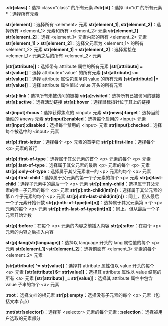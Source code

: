**.str[class]**：选择 class="class" 的所有元素
**#str[id]**：选择 id="id" 的所有元素
**\***：选择所有元素

**str[element]**：选择所有 \<element> 元素
**str[element_1], str[element_2]**：选择所有 \<element_1> 元素和所有 \<element_2> 元素
**str[element_1] str[element_2]**：选择 \<element_1> 元素内部的所有 \<element_2> 元素
**str[element_1] > str[element_2]**：选择父元素为 \<element_1> 的所有 \<element_2> 元素
**str[element_1] + str[element_2]**：选择紧接在 \<element_1> 元素之后的所有 \<element_2> 元素

**[str[attribute]]**：选择带有 attribute 属性的所有元素
**[str[attribute] = str[value]]**：选择 attribute="value" 的所有元素
**[str[attribute] ~= str[value]]**：选择 attribute 属性包含单词 value 的所有元素
**[str[attribute] |= str[value]]**：选择 attribute 属性值以 value 开头的所有元素

**str[a]:link**：选择所有未被访问的链接
**str[a]:visited**：选择所有已被访问的链接
**str[a]:active**：选择活动链接
**str[a]:hover**：选择鼠标指针位于其上的链接

**str[input]:focus**：选择获得焦点的 \<input> 元素
**str[news]:target**：选择当前活动的 #news 元素
**str[input]:enabled**：选择每个启用的 \<input> 元素
**str[input]:disabled**：选择每个禁用的 \<input> 元素
**str[input]:checked**：选择每个被选中的 \<input> 元素

**str[p]:first-letter**：选择每个 \<p> 元素的首字母
**str[p]:first-line**：选择每个 \<p> 元素的首行

**str[p]:first-of-type**：选择属于其父元素的首个 \<p> 元素的每个 \<p> 元素
**str[p]:last-of-type**：选择属于其父元素的最后 \<p> 元素的每个 \<p> 元素
**str[p]:only-of-type**：选择属于其父元素唯一的 \<p> 元素的每个 \<p> 元素
**str[p]:first-child**：选择属于父元素的第一个子元素的每个 \<p> 元素
**str[p]:last-child**：选择子元素中的最后一个 \<p> 元素
**str[p]:only-child**：选择属于其父元素的唯一子元素的每个 \<p> 元素
**str[p]:nth-child(int[n])**：选择属于其父元素的第 n 个子元素的每个 \<p> 元素
**str[p]:nth-last-child(int[n])**：同上，但从最后一个子元素开始计数
**str[p]:nth-of-type(int[n])**：选择属于其父元素第 n 个 \<p> 元素的每个 \<p> 元素
**str[p]:nth-last-of-type(int[n])**：同上，但从最后一个子元素开始计数

**str[p]:before**：在每个 \<p> 元素的内容之前插入内容
**str[p]:after**：在每个 \<p> 元素的内容之后插入内容

**str[p]:lang(str[language])**：选择以 language 开头的 lang 属性值的每个 \<p> 元素
**str[element_1]~str[element_2]**：选择前面有 \<element_1> 元素的每个 \<element_2> 元素

**[str[attribute] ^= str[value]]**：选择其 attribute 属性值以 value 开头的每个 \<a> 元素
**[str[attribute] $= str[value]]**：选择其 attribute 属性以 value 结尾的所有 \<a> 元素
**[str[attribute] _= str[value]]**：选择其 attribute 属性中包含 value 子串的每个 \<a> 元素

**:root**：选择文档的根元素
**str[p]:empty**：选择没有子元素的每个 \<p> 元素（包括文本节点）

**:not(str[selector])**：选择非 \<selector> 元素的每个元素
**::selection**：选择被用户选取的元素部分
